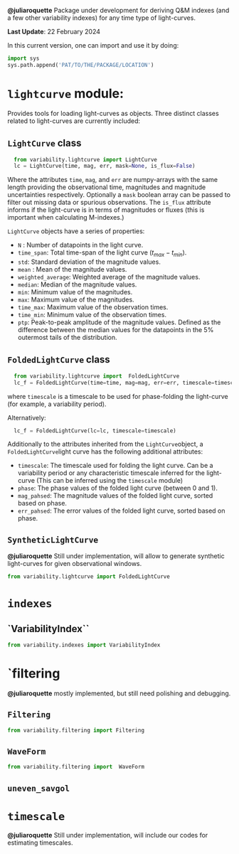 **@juliaroquette** Package under development for deriving Q&M indexes (and a few other variability indexes) for any time type of light-curves.

**Last Update**: 22 February 2024

In this current version, one can import and use it by doing:

```python
import sys
sys.path.append('PAT/TO/THE/PACKAGE/LOCATION')  
```

# `lightcurve` module:

Provides tools for loading light-curves as objects. Three distinct classes related to light-curves are currently included:

## `LightCurve` class

```python
  from variability.lightcurve import LightCurve
  lc = LightCurve(time, mag, err, mask=None, is_flux=False)
```

Where the attributes `time`, `mag`, and `err` are numpy-arrays with the same length providing the observational time, magnitudes and magnitude uncertainties respectively. Optionally a `mask` boolean array can be passed to filter out missing data or spurious observations. The `is_flux` attribute informs if the light-curve is in terms of magnitudes or fluxes (this is important when calculating M-indexes.)

`LightCurve` objects have a series of properties:
- `N` : Number of datapoints in the light curve.
- `time_span`: Total time-span of the light curve ($t_{max}-t_{min}$).
- `std`: Standard deviation of the magnitude values.
- `mean` : Mean of the magnitude values.
- `weighted_average`: Weighted average of the magnitude values.
- `median`: Median of the magnitude values.
- `min`: Minimum value of the magnitudes.
- `max`: Maximum value of the magnitudes.
- `time_max`: Maximum value of the observation times.
- `time_min`: Minimum value of the observation times.
- `ptp`: Peak-to-peak amplitude of the magnitude values. Defined as the difference between the median values for the datapoints in the 5% outermost tails of the distribution.

## `FoldedLightCurve` class


```python
  from variability.lightcurve import  FoldedLightCurve
  lc_f = FoldedLightCurve(time=time, mag=mag, err=err, timescale=timescale)
```

where `timescale` is a timescale to be used for phase-folding the light-curve (for example, a variability period).

Alternatively:

```python
  lc_f = FoldedLightCurve(lc=lc, timescale=timescale)
```
Additionally to the attributes inherited from the `LightCurve`object, a `FoldedLightCurve`light curve has the following additional attributes:

- `timescale`: The timescale used for folding the light curve. Can be a variability period or any characteristic timescale inferred for the light-curve (This can be inferred using the `timescale` module)
- `phase`: The phase values of the folded light curve (between 0 and 1).
- `mag_pahsed`: The magnitude values of the folded light curve, sorted based on phase.
- `err_pahsed`: The error values of the folded light curve, sorted based on phase.


## `SyntheticLightCurve`

**@juliaroquette** Still under implementation, will allow to generate synthetic light-curves for given observational windows. 

```python 
from variability.lightcurve import FoldedLightCurve
```
# `indexes`

## `VariabilityIndex``

```python
from variability.indexes import VariabilityIndex
```

# `filtering
**@juliaroquette** mostly implemented, but still need polishing and debugging. 

## `Filtering`

```python
from variability.filtering import Filtering
```
## `WaveForm`

```python
from variability.filtering import  WaveForm
```

## `uneven_savgol`

# `timescale`

**@juliaroquette** Still under implementation, will include our codes for estimating timescales. 


